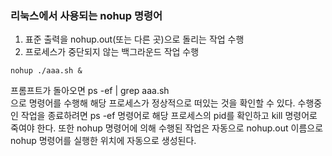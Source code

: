 ### 리눅스에서 사용되는 nohup 명령어
1. 표준 출력을 nohup.out(또는 다른 곳)으로 돌리는 작업 수행
2. 프로세스가 중단되지 않는 백그라운드 작업 수행

```
nohup ./aaa.sh &
```

프롬프트가 돌아오면
ps -ef | grep aaa.sh  
으로 명령어를 수행해 해당 프로세스가 정상적으로 떠있는 것을 확인할 수 있다.
수행중인 작업을 종료하려면 ps -ef 명령어로 해당 프로세스의 pid를 확인하고 kill 명령어로 죽여야 한다.
또한 nohup 명령어에 의해 수행된 작업은 자동으로 nohup.out 이름으로 nohup 명령어를 실행한 위치에 자동으로 생성된다.
